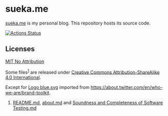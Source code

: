 sueka.me
========

[sueka.me](https://sueka.me) is my personal blog. This repository hosts its source code.

[![Actions Status](https://github.com/sueka/sueka.me/workflows/.github/workflows/main.yml/badge.svg)](https://github.com/sueka/sueka.me/actions?query=workflow%3A.github%2Fworkflows%2Fmain.yml)

## Licenses

[MIT No Attribution](./LICENSE.MIT-0)

Some files<sup>[1](#fn1)</sup> are released under [Creative Commons Attribution-ShareAlike 4.0 International](./LICENSE.CC-BY-SA-4.0).

Except for [Logo blue.svg](./src/assets/images/Logo%20blue.svg) imported from https://about.twitter.com/en/who-we-are/brand-toolkit.

<ol type="1">
  <li id="fn1">
    <a href="./README.md">README.md</a>,
    <a href="./src/about.md">about.md</a> and
    <a href="./src/poems/Soundness and Completeness of Software Testing.md">Soundness and Completeness of Software Testing.md</a>
  </li>
</ol>
